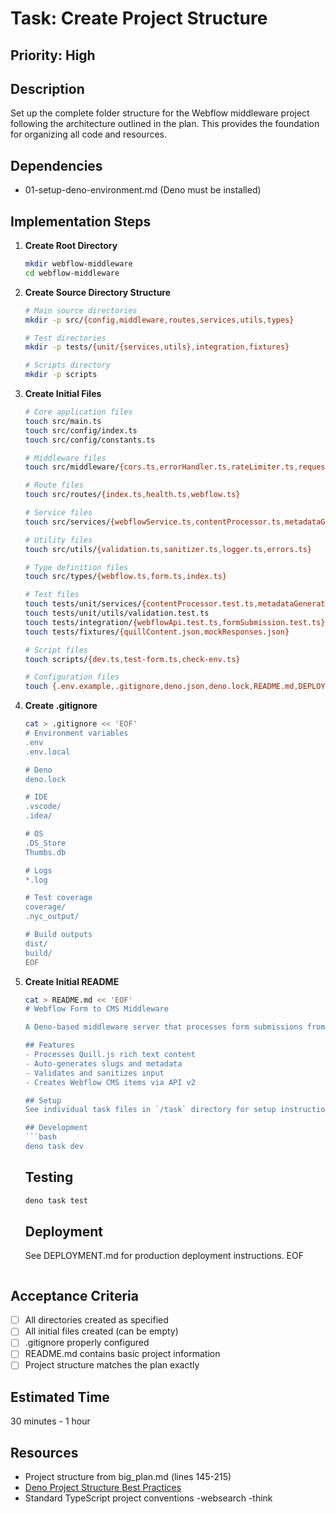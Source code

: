 # Task: Create Project Structure

## Priority: High

## Description

Set up the complete folder structure for the Webflow middleware project following the architecture outlined in the plan. This provides the foundation for organizing all code and resources.

## Dependencies

- 01-setup-deno-environment.md (Deno must be installed)

## Implementation Steps

1. **Create Root Directory**

   ```bash
   mkdir webflow-middleware
   cd webflow-middleware
   ```

2. **Create Source Directory Structure**

   ```bash
   # Main source directories
   mkdir -p src/{config,middleware,routes,services,utils,types}

   # Test directories
   mkdir -p tests/{unit/{services,utils},integration,fixtures}

   # Scripts directory
   mkdir -p scripts
   ```

3. **Create Initial Files**

   ```bash
   # Core application files
   touch src/main.ts
   touch src/config/index.ts
   touch src/config/constants.ts

   # Middleware files
   touch src/middleware/{cors.ts,errorHandler.ts,rateLimiter.ts,requestLogger.ts,security.ts,validation.ts}

   # Route files
   touch src/routes/{index.ts,health.ts,webflow.ts}

   # Service files
   touch src/services/{webflowService.ts,contentProcessor.ts,metadataGenerator.ts}

   # Utility files
   touch src/utils/{validation.ts,sanitizer.ts,logger.ts,errors.ts}

   # Type definition files
   touch src/types/{webflow.ts,form.ts,index.ts}

   # Test files
   touch tests/unit/services/{contentProcessor.test.ts,metadataGenerator.test.ts}
   touch tests/unit/utils/validation.test.ts
   touch tests/integration/{webflowApi.test.ts,formSubmission.test.ts}
   touch tests/fixtures/{quillContent.json,mockResponses.json}

   # Script files
   touch scripts/{dev.ts,test-form.ts,check-env.ts}

   # Configuration files
   touch {.env.example,.gitignore,deno.json,deno.lock,README.md,DEPLOYMENT.md}
   ```

4. **Create .gitignore**

   ```bash
   cat > .gitignore << 'EOF'
   # Environment variables
   .env
   .env.local

   # Deno
   deno.lock

   # IDE
   .vscode/
   .idea/

   # OS
   .DS_Store
   Thumbs.db

   # Logs
   *.log

   # Test coverage
   coverage/
   .nyc_output/

   # Build outputs
   dist/
   build/
   EOF
   ```

5. **Create Initial README**

   ````bash
   cat > README.md << 'EOF'
   # Webflow Form to CMS Middleware

   A Deno-based middleware server that processes form submissions from Webflow and creates CMS entries.

   ## Features
   - Processes Quill.js rich text content
   - Auto-generates slugs and metadata
   - Validates and sanitizes input
   - Creates Webflow CMS items via API v2

   ## Setup
   See individual task files in `/task` directory for setup instructions.

   ## Development
   ```bash
   deno task dev
   ````

   ## Testing

   ```bash
   deno task test
   ```

   ## Deployment

   See DEPLOYMENT.md for production deployment instructions.
   EOF

   ```

   ```

## Acceptance Criteria

- [ ] All directories created as specified
- [ ] All initial files created (can be empty)
- [ ] .gitignore properly configured
- [ ] README.md contains basic project information
- [ ] Project structure matches the plan exactly

## Estimated Time

30 minutes - 1 hour

## Resources

- Project structure from big_plan.md (lines 145-215)
- [Deno Project Structure Best Practices](https://deno.land/manual/basics/modules)
- Standard TypeScript project conventions
  -websearch
  -think

